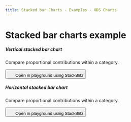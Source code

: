 ```yaml
---
title: Stacked bar Charts - Examples - ODS Charts
---
```


<div class="title-bar">
  <div class="container-xxl">
    <h1 class="display-1">Stacked bar charts example</h1>
  </div>
</div>
<div class="container d-flex flex-nowrap pt-3">
  <div class="card w-100">
    <div class="card-body">
      <h5 class="card-title">Vertical stacked bar chart</h5>
      <p class="card-text pe-5">Compare proportional contributions within a category.</p>
      <button class="btn btn-icon btn-outline-secondary btn-edit" data-bs-toggle="tooltip" data-bs-placement="top" data-bs-title="Open in playground">
        <svg width="1.25rem" height="1.25rem" fill="currentColor" aria-hidden="true">
          <use xlink:href="#lightning-charge-fill" />
        </svg>
        <span class="visually-hidden">Open in playground using StackBlitz</span>
      </button>
      <div id="barChartSV"></div>
      <script>
        window.addEventListener('DOMContentLoaded', () => {
          window.generateBarChart('barChartSV', false, true, true);
        });
      </script>
    </div>
  </div>
</div>
<div class="container d-flex flex-nowrap pt-3">
  <div class="card w-100">
    <div class="card-body">
      <h5 class="card-title">Horizontal stacked bar chart</h5>
      <p class="card-text pe-5">Compare proportional contributions within a category.</p>
      <button class="btn btn-icon btn-outline-secondary btn-edit" data-bs-toggle="tooltip" data-bs-placement="top" data-bs-title="Open in playground">
        <svg width="1.25rem" height="1.25rem" fill="currentColor" aria-hidden="true">
          <use xlink:href="#lightning-charge-fill" />
        </svg>
        <span class="visually-hidden">Open in playground using StackBlitz</span>
      </button>
      <div id="barChartSH"></div>
      <script>
        window.addEventListener('DOMContentLoaded', () => {
          window.generateBarChart('barChartSH', true, true, true);
        });
      </script>
    </div>
  </div>
</div>
